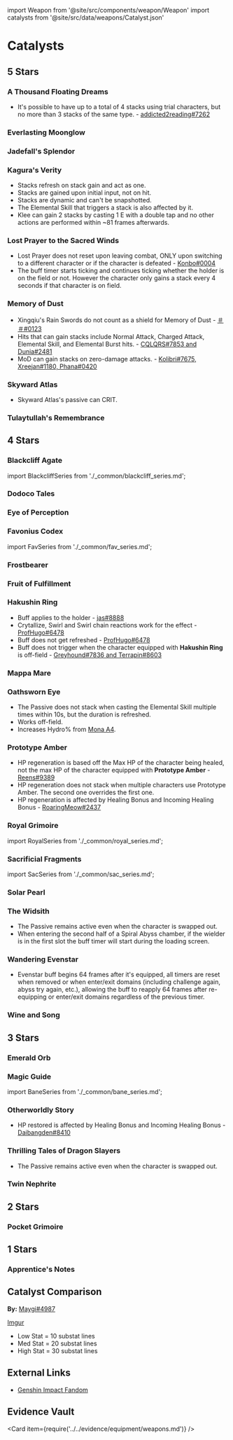 import Weapon from '@site/src/components/weapon/Weapon'
import catalysts from '@site/src/data/weapons/Catalyst.json'

# Catalysts

## 5 Stars

### A Thousand Floating Dreams

<Weapon weapon="A Thousand Floating Dreams" weapons={catalysts}>

* It's possible to have up to a total of 4 stacks using trial characters, but no more than 3 stacks of the same type. - [addicted2reading\#7262](../../evidence/equipment/weapons.md#a-thousand-floating-dreams-can-have-more-than-3-stacks)

</Weapon>

### Everlasting Moonglow

<Weapon weapon="Everlasting Moonglow" weapons={catalysts} />

### Jadefall's Splendor

<Weapon weapon="Jadefall's Splendor" weapons={catalysts} />

### Kagura's Verity

<Weapon weapon="Kagura's Verity" weapons={catalysts}>

* Stacks refresh on stack gain and act as one.
* Stacks are gained upon initial input, not on hit.
* Stacks are dynamic and can't be snapshotted.
* The Elemental Skill that triggers a stack is also affected by it.
* Klee can gain 2 stacks by casting 1 E with a double tap and no other actions are performed within ~81 frames afterwards.

</Weapon>

### Lost Prayer to the Sacred Winds

<Weapon weapon="Lost Prayer to the Sacred Winds" weapons={catalysts}>

* Lost Prayer does not reset upon leaving combat, ONLY upon switching to a different character or if the character is defeated - [Konbo\#0004](../../evidence/equipment/weapons.md#lost-prayer-to-the-sacred-winds)
* The buff timer starts ticking and continues ticking whether the holder is on the field or not. However the character only gains a stack every 4 seconds if that character is on field.

</Weapon>

### Memory of Dust

<Weapon weapon="Memory of Dust" weapons={catalysts}>

* Xingqiu's Rain Swords do not count as a shield for Memory of Dust - [＃＃\#0123](../../evidence/equipment/weapons.md#analysis-of-whether-xingqiu-e-q-counts-as-a-shield-for-memory-of-dust-and-bolide)
* Hits that can gain stacks include Normal Attack, Charged Attack, Elemental Skill, and Elemental Burst hits. - [CQLQRS#7853 and Dunia#2481](../../evidence/equipment/weapons.md#weapon-stacks-on-hit)
* MoD can gain stacks on zero-damage attacks. - [Kolibri\#7675, Xreejan\#1180, Phana\#0420](../../evidence/equipment/weapons.md#weapon-stacks-and-zero-damage-attacks)

</Weapon>

### Skyward Atlas

<Weapon weapon="Skyward Atlas" weapons={catalysts}>

* Skyward Atlas's passive can CRIT.

</Weapon>

### Tulaytullah's Remembrance

<Weapon weapon="Tulaytullah's Remembrance" weapons={catalysts} />

## 4 Stars

### Blackcliff Agate

<Weapon weapon="Blackcliff Agate" weapons={catalysts}>

import BlackcliffSeries from './\_common/blackcliff_series.md';

<BlackcliffSeries/>

</Weapon>

### Dodoco Tales

<Weapon weapon="Dodoco Tales" weapons={catalysts} />

### Eye of Perception

<Weapon weapon="Eye of Perception" weapons={catalysts} />

### Favonius Codex

<Weapon weapon="Favonius Codex" weapons={catalysts}>

import FavSeries from './\_common/fav_series.md';

<FavSeries/>

</Weapon>

### Frostbearer

<Weapon weapon="Frostbearer" weapons={catalysts} />

### Fruit of Fulfillment

<Weapon weapon="Fruit of Fulfillment" weapons={catalysts} />

### Hakushin Ring

<Weapon weapon="Hakushin Ring" weapons={catalysts}>

* Buff applies to the holder - [jas\#8888](../../evidence/equipment/weapons.md#hakushin-ring-can-buff-the-holder)
* Crytallize, Swirl and Swirl chain reactions work for the effect - [ProfHugo\#6478](../../evidence/equipment/weapons.md#crystalize-swirl-and-swirl-chain-reactions-work-for-the-effect)
* Buff does not get refreshed - [ProfHugo\#6478](../../evidence/equipment/weapons.md#gaining-a-new-buff-does-not-refresh-duration)
* Buff does not trigger when the character equipped with **Hakushin Ring** is off-field - [Greyhound\#7836 and Terrapin\#8603](../../evidence/equipment/weapons.md#hakushin-ring-doesnt-trigger-off-field)

</Weapon>

### Mappa Mare

<Weapon weapon="Mappa Mare" weapons={catalysts} />

### Oathsworn Eye

<Weapon weapon="Oathsworn Eye" weapons={catalysts}>

* The Passive does not stack when casting the Elemental Skill multiple times within 10s, but the duration is refreshed.
* Works off-field.
* Increases Hydro% from [Mona A4](../../characters/hydro/mona.md#ascension-passives).

</Weapon>

### Prototype Amber

<Weapon weapon="Prototype Amber" weapons={catalysts}>

* HP regeneration is based off the Max HP of the character being healed, not the max HP of the character equipped with **Prototype Amber** - [Reens#9389](../../evidence/equipment/weapons.md#prototype-amber-healing-clarification)
* HP regeneration does not stack when multiple characters use Prototype Amber. The second one overrides the first one.
* HP regeneration is affected by Healing Bonus and Incoming Healing Bonus - [RoaringMeow#2437](/evidence/equipment/artifacts#maiden-beloved)

</Weapon>

### Royal Grimoire

<Weapon weapon="Royal Grimoire" weapons={catalysts}>

import RoyalSeries from './\_common/royal_series.md';

<RoyalSeries/>

</Weapon>

### Sacrificial Fragments

<Weapon weapon="Sacrificial Fragments" weapons={catalysts}>

import SacSeries from './\_common/sac_series.md';

<SacSeries/>

</Weapon>

### Solar Pearl

<Weapon weapon="Solar Pearl" weapons={catalysts} />

### The Widsith

<Weapon weapon="The Widsith" weapons={catalysts}>

* The Passive remains active even when the character is swapped out.
* When entering the second half of a Spiral Abyss chamber, if the wielder is in the first slot the buff timer will start during the loading screen.

</Weapon>

### Wandering Evenstar

<Weapon weapon="Wandering Evenstar" weapons={catalysts}>

* Evenstar buff begins 64 frames after it's equipped, all timers are reset when removed or when enter/exit domains \(including challenge again, abyss try again, etc.\), allowing the buff to reapply 64 frames after re-equipping or enter/exit domains regardless of the previous timer.

</Weapon>

### Wine and Song

<Weapon weapon="Wine and Song" weapons={catalysts} />

## 3 Stars

### Emerald Orb

<Weapon weapon="Emerald Orb" weapons={catalysts} />

### Magic Guide

<Weapon weapon="Magic Guide" weapons={catalysts}>

import BaneSeries from './\_common/bane_series.md';

<BaneSeries/>

</Weapon>

### Otherworldly Story

<Weapon weapon="Otherworldly Story" weapons={catalysts}>

* HP restored is affected by Healing Bonus and Incoming Healing Bonus - [Daibangden#8410](/evidence/equipment/weapons.md#weapons-and-heals)

</Weapon>

### Thrilling Tales of Dragon Slayers

<Weapon weapon="Thrilling Tales of Dragon Slayers" weapons={catalysts}>

* The Passive remains active even when the character is swapped out.

</Weapon>

### Twin Nephrite

<Weapon weapon="Twin Nephrite" weapons={catalysts} />

## 2 Stars

### Pocket Grimoire

<Weapon weapon="Pocket Grimoire" weapons={catalysts} />

## 1 Stars

### Apprentice's Notes

<Weapon weapon="Apprentice's Notes" weapons={catalysts} />

## Catalyst Comparison

**By:** [Maygi\#4987](../../evidence/equipment/weapons.md#catalyst-effective-attack-comparisons)

[Imgur](https://imgur.com/a/TpQsJqS)

* Low Stat = 10 substat lines
* Med Stat = 20 substat lines
* High Stat = 30 substat lines

## External Links

* [Genshin Impact Fandom](https://genshin-impact.fandom.com/wiki/Catalysts)

## Evidence Vault

<Card item={require('../../evidence/equipment/weapons.md')} />
